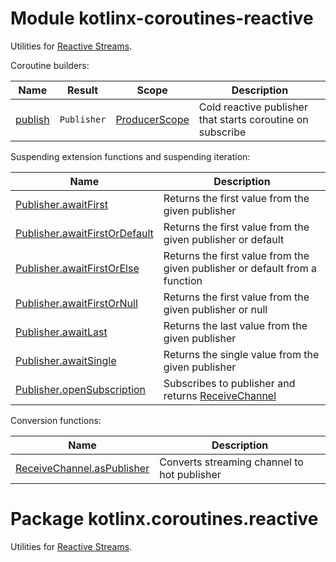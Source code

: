 # Module kotlinx-coroutines-reactive

Utilities for [Reactive Streams](https://www.reactive-streams.org).

Coroutine builders:

| **Name**        | **Result**                    | **Scope**        | **Description**
| --------------- | ----------------------------- | ---------------- | ---------------
| [publish]       | `Publisher`                   | [ProducerScope] | Cold reactive publisher that starts coroutine on subscribe

Suspending extension functions and suspending iteration:

| **Name** | **Description**
| -------- | ---------------
| [Publisher.awaitFirst][org.reactivestreams.Publisher.awaitFirst] | Returns the first value from the given publisher
| [Publisher.awaitFirstOrDefault][org.reactivestreams.Publisher.awaitFirstOrDefault] | Returns the first value from the given publisher or default
| [Publisher.awaitFirstOrElse][org.reactivestreams.Publisher.awaitFirstOrElse] | Returns the first value from the given publisher or default from a function
| [Publisher.awaitFirstOrNull][org.reactivestreams.Publisher.awaitFirstOrNull] | Returns the first value from the given publisher or null
| [Publisher.awaitLast][org.reactivestreams.Publisher.awaitFirst] | Returns the last value from the given publisher
| [Publisher.awaitSingle][org.reactivestreams.Publisher.awaitSingle] | Returns the single value from the given publisher
| [Publisher.openSubscription][org.reactivestreams.Publisher.openSubscription] | Subscribes to publisher and returns [ReceiveChannel] 

Conversion functions:

| **Name** | **Description**
| -------- | ---------------
| [ReceiveChannel.asPublisher][kotlinx.coroutines.channels.ReceiveChannel.asPublisher] | Converts streaming channel to hot publisher

<!--- MODULE kotlinx-coroutines-core -->
<!--- INDEX kotlinx.coroutines -->
<!--- INDEX kotlinx.coroutines.channels -->
[ProducerScope]: https://kotlin.github.io/kotlinx.coroutines/kotlinx-coroutines-core/kotlinx.coroutines.channels/-producer-scope/index.html
[ReceiveChannel]: https://kotlin.github.io/kotlinx.coroutines/kotlinx-coroutines-core/kotlinx.coroutines.channels/-receive-channel/index.html
<!--- MODULE kotlinx-coroutines-reactive -->
<!--- INDEX kotlinx.coroutines.reactive -->
[publish]: https://kotlin.github.io/kotlinx.coroutines/kotlinx-coroutines-reactive/kotlinx.coroutines.reactive/kotlinx.coroutines.-coroutine-scope/publish.html
[org.reactivestreams.Publisher.awaitFirst]: https://kotlin.github.io/kotlinx.coroutines/kotlinx-coroutines-reactive/kotlinx.coroutines.reactive/org.reactivestreams.-publisher/await-first.html
[org.reactivestreams.Publisher.awaitFirstOrDefault]: https://kotlin.github.io/kotlinx.coroutines/kotlinx-coroutines-reactive/kotlinx.coroutines.reactive/org.reactivestreams.-publisher/await-first-or-default.html
[org.reactivestreams.Publisher.awaitFirstOrElse]: https://kotlin.github.io/kotlinx.coroutines/kotlinx-coroutines-reactive/kotlinx.coroutines.reactive/org.reactivestreams.-publisher/await-first-or-else.html
[org.reactivestreams.Publisher.awaitFirstOrNull]: https://kotlin.github.io/kotlinx.coroutines/kotlinx-coroutines-reactive/kotlinx.coroutines.reactive/org.reactivestreams.-publisher/await-first-or-null.html
[org.reactivestreams.Publisher.awaitSingle]: https://kotlin.github.io/kotlinx.coroutines/kotlinx-coroutines-reactive/kotlinx.coroutines.reactive/org.reactivestreams.-publisher/await-single.html
[org.reactivestreams.Publisher.openSubscription]: https://kotlin.github.io/kotlinx.coroutines/kotlinx-coroutines-reactive/kotlinx.coroutines.reactive/org.reactivestreams.-publisher/open-subscription.html
[kotlinx.coroutines.channels.ReceiveChannel.asPublisher]: https://kotlin.github.io/kotlinx.coroutines/kotlinx-coroutines-reactive/kotlinx.coroutines.reactive/kotlinx.coroutines.channels.-receive-channel/as-publisher.html
<!--- END -->

# Package kotlinx.coroutines.reactive

Utilities for [Reactive Streams](https://www.reactive-streams.org).
